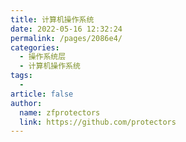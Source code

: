 ```yaml
---
title: 计算机操作系统
date: 2022-05-16 12:32:24
permalink: /pages/2086e4/
categories:
  - 操作系统层
  - 计算机操作系统
tags:
  - 
article: false
author: 
  name: zfprotectors
  link: https://github.com/protectors
---
```

